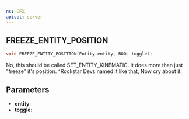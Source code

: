 ```yaml
---
ns: CFX
apiset: server
---
```

## FREEZE_ENTITY_POSITION

```c
void FREEZE_ENTITY_POSITION(Entity entity, BOOL toggle);
```

No, this should be called SET_ENTITY_KINEMATIC. It does more than just "freeze" it's position.
^Rockstar Devs named it like that, Now cry about it.

## Parameters
* **entity**: 
* **toggle**: 

